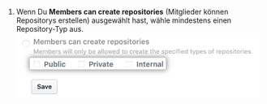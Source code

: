 1. Wenn Du **Members can create repositories** (Mitglieder können Repositorys erstellen) ausgewählt hast, wähle mindestens einen Repository-Typ aus. ![Kontrollkästchen für Repository-Typen](/assets/images/help/business-accounts/repository-creation-policy-repo-types.png)
